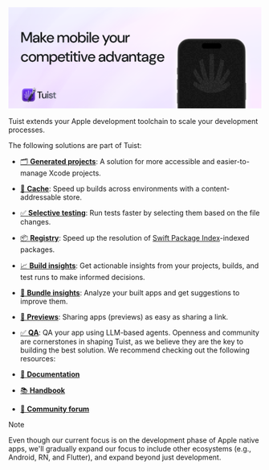 ![Header](./GitHub.png)

Tuist extends your Apple development toolchain to scale your development processes.

The following solutions are part of Tuist:

- [🗂️ **Generated projects**](https://docs.tuist.dev/en/guides/develop/projects): A solution for more accessible and easier-to-manage Xcode projects.
- [🚝 **Cache**](https://docs.tuist.dev/en/guides/develop/cache): Speed up builds across environments with a content-addressable store.
- [✅ **Selective testing**](https://docs.tuist.dev/en/guides/develop/selective-testing): Run tests faster by selecting them based on the file changes.
- [📦 **Registry**](https://docs.tuist.dev/en/guides/develop/registry): Speed up the resolution of [Swift Package Index](https://swiftpackageindex.com/)-indexed packages.
- [📈 **Build insights**](https://docs.tuist.dev/en/guides/develop/insights): Get actionable insights from your projects, builds, and test runs to make informed decisions.
- [📱 **Bundle insights**](https://docs.tuist.dev/en/guides/develop/bundle-size): Analyze your built apps and get suggestions to improve them.
- [📱 **Previews**](https://docs.tuist.dev/en/guides/features/previews): Sharing apps (previews) as easy as sharing a link.
- [✅ **QA**](https://docs.tuist.dev/en/guides/features/qa): QA your app using LLM-based agents.
Openness and community are cornerstones in shaping Tuist, as we believe they are the key to building the best solution. We recommend checking out the following resources:

- [📑 **Documentation**](https://docs.tuist.dev)
- [📚 **Handbook**](https://handbook.tuist.dev)
- [💬 **Community forum**](https://community.tuist.dev)


> [!NOTE]
> Even though our current focus is on the development phase of Apple native apps, we'll gradually expand our focus to include other ecosystems (e.g., Android, RN, and Flutter), and expand beyond just development.
